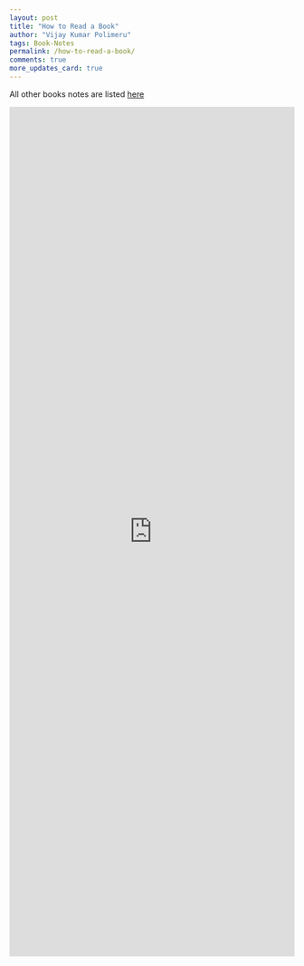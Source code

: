 ```yaml
---
layout: post
title: "How to Read a Book"
author: "Vijay Kumar Polimeru"
tags: Book-Notes
permalink: /how-to-read-a-book/
comments: true
more_updates_card: true
---
```


<!-- Output copied to clipboard! -->

<!-----

You have some errors, warnings, or alerts. If you are using reckless mode, turn it off to see inline alerts.
* ERRORs: 0
* WARNINGs: 0
* ALERTS: 1

Conversion time: 0.519 seconds.


Using this Markdown file:

1. Paste this output into your source file.
2. See the notes and action items below regarding this conversion run.
3. Check the rendered output (headings, lists, code blocks, tables) for proper
   formatting and use a linkchecker before you publish this page.

Conversion notes:

* Docs to Markdown version 1.0β33
* Tue Jun 14 2022 19:42:46 GMT-0700 (PDT)
* Source doc: Notes from "The 33 Strategies of War"
* Tables are currently converted to HTML tables.
* This document has images: check for >>>>>  gd2md-html alert:  inline image link in generated source and store images to your server. NOTE: Images in exported zip file from Google Docs may not appear in  the same order as they do in your doc. Please check the images!


WARNING:
You have 2 H1 headings. You may want to use the "H1 -> H2" option to demote all headings by one level.

----->

All other books notes are listed [here](/all-book-notes-google-play/)

<iframe src="https://docs.google.com/document/d/e/2PACX-1vSkQAcEPJyYCu6c7s6v2obWx0kNOkExBRgtk9BzcGIGuFwgr3vK9_eQEm_ThB48351Jv4d5U8s9PlKH/pub?embedded=true"  frameborder="0" width="100%" height="1500" ></iframe>
